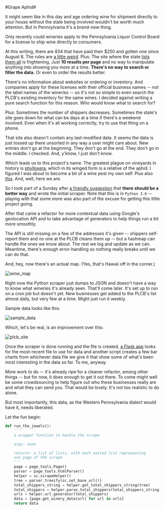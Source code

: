 #Grape Aphid#

It might seem like in this day and age ordering wine for shipment directly to your house without the state being involved wouldn't be worth much attention. But in Pennsylvania it's a brand-new thing.

Only recently could wineries apply to the Pennsylvania Liquor Control Board for a license to ship wine directly to consumers.

At this writing, there are 834 that have paid their $250 and gotten one since August 8. The rules are [a little weird](http://www.lcb.pa.gov/Legal/Documents/003492.pdf). Plus: The site where the state [lists them all](http://www.lcbapps.lcb.state.pa.us/webapp/Retail/Direct_Shippers_list.asp) is frightening. Just **10 results per page** and no way to manipulate anything into showing you more at a time. **There's no way to search or filter the data.** Or even to order the results better.

There's no information about websites or ordering or inventory. And companies apply for these licenses with their official business names -- not the label names of the wineries -- so it's not so simple to even search the PLCB's existing inventory for the same wines. I decided against writing a pure search function for this reason. Who would know what to search for?

Plus: Sometimes the number of shippers decreases. Sometimes the state's site goes down for what can be days at a time if there's a weekend involved. Even when it's all working correctly, try to use that thing on a phone.

That site also doesn't contain any last-modified data. It seems the data is just tossed up there unsorted in any way a user might care about. New entries don't go at the beginning. They don't go at the end. They don't go in the middle. I checked. And, y'know, I just don't know.

Which leads us to this project's name. The greatest plague on vineyards in history is [phylloxera](https://en.wikipedia.org/wiki/Phylloxera), which in its winged form is a relative of the aphid. I figured I was about to become a bit of a wine pest my own self. Plus also [this](https://www.youtube.com/watch?v=E8G5gSP64D4). And, well, here we are.

So I took part of a Sunday after [a friendly suggestion](https://twitter.com/andy_c/status/795097314734043136) that **there should be a better way** and wrote the initial scraper. Note that this is in `Python 3.6` -- playing with that some more was also part of the excuse for getting this little project going.

After that came a refactor for more contextual data using Google's geolocation API and to take advantage of generators to help things run a bit more smoothly.

The API is still missing on a few of the addresses it's given -- shippers self-report them and no one at the PLCB cleans them up -- but a hashmap can handle the ones we know about. The rest we log and update as we can. Meantime, there's enough error-handling so nothing really breaks until we can do that.

And, hey, now there's an actual map. (Yes, that's Hawaii off in the corner.)

![wine_map]

Right now the Python scraper just dumps to JSON and doesn't have a way to know what wineries it's already seen. That'll come later. It's set up to run on a cron job but doesn't yet. New businesses get added to the PLCB's list almost daily, but very few at a time. Might just run it weekly.

Sample data looks like this:

![sample_data]

Which, let's be real, is an improvement over this:

![plcb_site]

Once the scraper is done running and the file is created, [a Flask app](http://grapeaphid.com) looks for the most-recent file to use for data and another script creates a few bar charts from whichever data file we give it that show some of what's been most interesting in the data so far. To me, anyway.

More work to do -- it's already ripe for a cleaner refactor, among other things -- but for now, it does enough to get it out there. To come might well be some crowdsourcing to help figure out who these businesses really are and what they can send you. That would be lovely. It's not too realistic to do alone.

But most importantly, this data, as the Western Pennsylvania dialect would have it, needs liberated.

Let the fun begin:
```python
def run_the_jewels():
    '''
    a wrapper function to handle the scrape

    args: none

    returns: a list of lists, with each nested list representing
    one page of the scrape
    '''
    page = page_tools.Page()
    parser = page_tools.htmlParser()
    helper = sc.scrapeHelper()
    tree = parser.treeify(sc.set_base_url())
    total_shippers_string = helper.get_total_shippers_string(tree)
    total_shippers = helper.parse_total_shippers(total_shippers_string)
    urls = helper.url_generator(total_shippers)
    data = [page.get_winery_data(url) for url in urls]
    return data
```
[plcb_site]:https://github.com/thejqs/pa_wine_shippers/blob/master/plcb_wine_shippers.png

[sample_data]:https://github.com/thejqs/pa_wine_shippers/blob/master/json_sample.png

[wine_map]:https://github.com/thejqs/pa_wine_shippers/blob/master/wine_map.png
